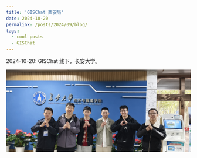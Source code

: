 ```yaml
---
title: 'GISChat 西安局'
date: 2024-10-20
permalink: /posts/2024/09/blog/
tags:
  - cool posts
  - GISChat
---
```


2024-10-20: GISChat 线下，长安大学。

![Photo 1](/images/XA.jpg)

